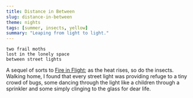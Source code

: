 ```yaml
---
title: Distance in Between
slug: distance-in-between
theme: nights
tags: [summer, insects, yellow]
summary: "Leaping from light to light."
---
```


```
two frail moths
lost in the lonely space
between street lights
```

A sequel of sorts to [Fire in Flight][1]; as the heat rises, so do the insects.
Walking home, I found that every street light was providing refuge to a tiny crowd of bugs, some dancing through the light like a children through a sprinkler and some simply clinging to the glass for dear life.

[1]: /posts/2022/10/fire-in-flight/
